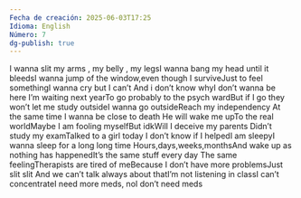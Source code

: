 ```yaml
---
Fecha de creación: 2025-06-03T17:25
Idioma: English
Número: 7
dg-publish: true
---
```

I wanna slit my arms , my belly , my legsI wanna bang my head until it bleedsI wanna jump of the window,even though I surviveJust to feel somethingI wanna cry but I can’t And i don’t know whyI don’t wanna be here I’m waiting next yearTo go probably to the psych wardBut if I go they won’t let me study outsideI wanna go outsideReach my independency At the same time I wanna be close to death He will wake me upTo the real worldMaybe I am fooling myselfBut idkWill I deceive my parents Didn’t study my examTalked to a girl today I don’t know if I helpedI am sleepyI wanna sleep for a long long time Hours,days,weeks,monthsAnd wake up as nothing has happenedIt’s the same stuff every day The same feelingTherapists are tired of meBecause I don’t have more problemsJust slit slit And we can’t talk always about thatI’m not listening in classI can’t concentrateI need more meds, noI don’t need meds